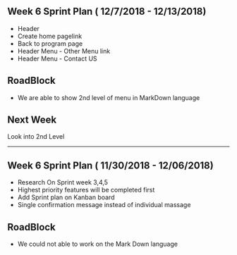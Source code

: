 
## Week 6 Sprint Plan  ( 12/7/2018 - 12/13/2018)

* Header
* Create home pagelink
* Back to program page
* Header Menu - Other Menu link
* Header Menu - Contact US


## RoadBlock

* We are able to show 2nd level of menu in MarkDown language

## Next Week

Look into 2nd Level 

---


## Week 6 Sprint Plan  ( 11/30/2018 - 12/06/2018)

* Research On Sprint week 3,4,5
* Highest priority features will be completed first
* Add Sprint plan on Kanban board
* Single confirmation message instead of individual massage

## RoadBlock

* We could not able to work on the Mark Down language
